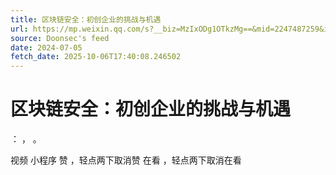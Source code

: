 ```yaml
---
title: 区块链安全：初创企业的挑战与机遇
url: https://mp.weixin.qq.com/s?__biz=MzIxODg1OTkzMg==&mid=2247487259&idx=1&sn=aaf4c184eac9afc76bcad4ef25ea5023
source: Doonsec's feed
date: 2024-07-05
fetch_date: 2025-10-06T17:40:08.246502
---
```


# 区块链安全：初创企业的挑战与机遇

：
，
。

视频
小程序
赞
，轻点两下取消赞
在看
，轻点两下取消在看